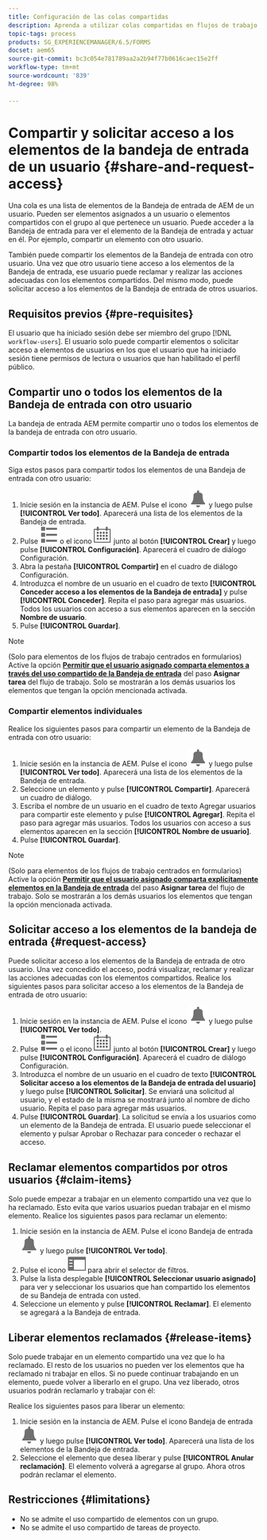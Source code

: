 ```yaml
---
title: Configuración de las colas compartidas
description: Aprenda a utilizar colas compartidas en flujos de trabajo de  [!DNL AEM Forms]  centrados en formularios en OSGi.
topic-tags: process
products: SG_EXPERIENCEMANAGER/6.5/FORMS
docset: aem65
source-git-commit: bc3c054e781789aa2a2b94f77b0616caec15e2ff
workflow-type: tm+mt
source-wordcount: '839'
ht-degree: 98%

---
```



# Compartir y solicitar acceso a los elementos de la bandeja de entrada de un usuario {#share-and-request-access}

Una cola es una lista de elementos de la Bandeja de entrada de AEM de un usuario. Pueden ser elementos asignados a un usuario o elementos compartidos con el grupo al que pertenece un usuario. Puede acceder a la Bandeja de entrada para ver el elemento de la Bandeja de entrada y actuar en él. Por ejemplo, compartir un elemento con otro usuario.

También puede compartir los elementos de la Bandeja de entrada con otro usuario. Una vez que otro usuario tiene acceso a los elementos de la Bandeja de entrada, ese usuario puede reclamar y realizar las acciones adecuadas con los elementos compartidos. Del mismo modo, puede solicitar acceso a los elementos de la Bandeja de entrada de otros usuarios.

## Requisitos previos {#pre-requisites}

El usuario que ha iniciado sesión debe ser miembro del grupo [!DNL `workflow-users`]. El usuario solo puede compartir elementos o solicitar acceso a elementos de usuarios en los que el usuario que ha iniciado sesión tiene permisos de lectura o usuarios que han habilitado el perfil público.

## Compartir uno o todos los elementos de la Bandeja de entrada con otro usuario

La bandeja de entrada AEM permite compartir uno o todos los elementos de la bandeja de entrada con otro usuario.

### Compartir todos los elementos de la Bandeja de entrada

Siga estos pasos para compartir todos los elementos de una Bandeja de entrada con otro usuario:

1. Inicie sesión en la instancia de AEM. Pulse el icono ![Bandeja de entrada](assets/bell.svg) y luego pulse **[!UICONTROL Ver todo]**. Aparecerá una lista de los elementos de la Bandeja de entrada.
1. Pulse ![Selector de vista](assets/viewlist.svg) o el icono ![Selector de vista](assets/calendar.svg) junto al botón **[!UICONTROL Crear]** y luego pulse **[!UICONTROL Configuración]**. Aparecerá el cuadro de diálogo Configuración.
1. Abra la pestaña **[!UICONTROL Compartir]** en el cuadro de diálogo Configuración.
1. Introduzca el nombre de un usuario en el cuadro de texto **[!UICONTROL Conceder acceso a los elementos de la Bandeja de entrada]** y pulse **[!UICONTROL Conceder]**. Repita el paso para agregar más usuarios. Todos los usuarios con acceso a sus elementos aparecen en la sección **Nombre de usuario**.
1. Pulse **[!UICONTROL Guardar]**.

>[!NOTE]
>
>(Solo para elementos de los flujos de trabajo centrados en formularios) Active la opción **[Permitir que el usuario asignado comparta elementos a través del uso compartido de la Bandeja de entrada](aem-forms-workflow-step-reference.md)** del paso **Asignar tarea** del flujo de trabajo. Solo se mostrarán a los demás usuarios los elementos que tengan la opción mencionada activada.

### Compartir elementos individuales

Realice los siguientes pasos para compartir un elemento de la Bandeja de entrada con otro usuario:

1. Inicie sesión en la instancia de AEM. Pulse el icono ![Bandeja de entrada](assets/bell.svg) y luego pulse **[!UICONTROL Ver todo]**. Aparecerá una lista de los elementos de la Bandeja de entrada.
1. Seleccione un elemento y pulse **[!UICONTROL Compartir]**. Aparecerá un cuadro de diálogo.
1. Escriba el nombre de un usuario en el cuadro de texto Agregar usuarios para compartir este elemento y pulse **[!UICONTROL Agregar]**. Repita el paso para agregar más usuarios. Todos los usuarios con acceso a sus elementos aparecen en la sección **[!UICONTROL Nombre de usuario]**.
1. Pulse **[!UICONTROL Guardar]**.


>[!NOTE]
>
>(Solo para elementos de los flujos de trabajo centrados en formularios) Active la opción **[Permitir que el usuario asignado comparta explícitamente elementos en la Bandeja de entrada](aem-forms-workflow-step-reference.md)** del paso **Asignar tarea** del flujo de trabajo. Solo se mostrarán a los demás usuarios los elementos que tengan la opción mencionada activada.

## Solicitar acceso a los elementos de la bandeja de entrada {#request-access}

Puede solicitar acceso a los elementos de la Bandeja de entrada de otro usuario. Una vez concedido el acceso, podrá visualizar, reclamar y realizar las acciones adecuadas con los elementos compartidos. Realice los siguientes pasos para solicitar acceso a los elementos de la Bandeja de entrada de otro usuario:

1. Inicie sesión en la instancia de AEM. Pulse el icono ![Selector de vista](assets/bell.svg) y luego pulse **[!UICONTROL Ver todo]**.
1. Pulse ![Selector de vista](assets/viewlist.svg) o el icono ![Selector de vista](assets/calendar.svg) junto al botón **[!UICONTROL Crear]** y luego pulse **[!UICONTROL Configuración]**. Aparecerá el cuadro de diálogo Configuración.
1. Introduzca el nombre de un usuario en el cuadro de texto **[!UICONTROL Solicitar acceso a los elementos de la Bandeja de entrada del usuario]** y luego pulse **[!UICONTROL Solicitar]**. Se enviará una solicitud al usuario, y el estado de la misma se mostrará junto al nombre de dicho usuario. Repita el paso para agregar más usuarios.
1. Pulse **[!UICONTROL Guardar]**. La solicitud se envía a los usuarios como un elemento de la Bandeja de entrada. El usuario puede seleccionar el elemento y pulsar Aprobar o Rechazar para conceder o rechazar el acceso.


## Reclamar elementos compartidos por otros usuarios {#claim-items}

Solo puede empezar a trabajar en un elemento compartido una vez que lo ha reclamado. Esto evita que varios usuarios puedan trabajar en el mismo elemento. Realice los siguientes pasos para reclamar un elemento:

1. Inicie sesión en la instancia de AEM. Pulse el icono Bandeja de entrada ![Bandeja de entrada](assets/bell.svg) y luego pulse **[!UICONTROL Ver todo]**.
1. Pulse el icono ![Solo contenido](assets/railleft.svg) para abrir el selector de filtros.
1. Pulse la lista desplegable **[!UICONTROL Seleccionar usuario asignado]** para ver y seleccionar los usuarios que han compartido los elementos de su Bandeja de entrada con usted.
1. Seleccione un elemento y pulse **[!UICONTROL Reclamar]**. El elemento se agregará a la Bandeja de entrada.

## Liberar elementos reclamados {#release-items}

Solo puede trabajar en un elemento compartido una vez que lo ha reclamado. El resto de los usuarios no pueden ver los elementos que ha reclamado ni trabajar en ellos. Si no puede continuar trabajando en un elemento, puede volver a liberarlo en el grupo. Una vez liberado, otros usuarios podrán reclamarlo y trabajar con él:

Realice los siguientes pasos para liberar un elemento:

1. Inicie sesión en la instancia de AEM. Pulse el icono Bandeja de entrada ![Bandeja de entrada](assets/bell.svg) y luego pulse **[!UICONTROL Ver todo]**. Aparecerá una lista de los elementos de la Bandeja de entrada.
1. Seleccione el elemento que desea liberar y pulse **[!UICONTROL Anular reclamación]**. El elemento volverá a agregarse al grupo. Ahora otros podrán reclamar el elemento.

## Restricciones {#limitations}

* No se admite el uso compartido de elementos con un grupo.
* No se admite el uso compartido de tareas de proyecto.

